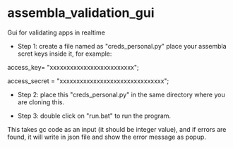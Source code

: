 # assembla_validation_gui
Gui for validating apps in realtime



- Step 1: create a file named as "creds_personal.py"
place your assembla scret keys inside it, for example:

access_key= "xxxxxxxxxxxxxxxxxxxxxxxxx";

access_secret = "xxxxxxxxxxxxxxxxxxxxxxxxxxxxxxx";


- Step 2: place this "creds_personal.py" in the same directory where you are cloning this.


- Step 3: double click on "run.bat" to run the program.


This takes gc code as an input (it should be integer value), and if errors are found, it will write in json file and show the error message as popup.

